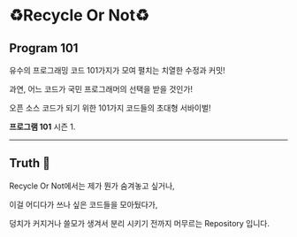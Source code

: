 # :recycle:Recycle Or Not:recycle:

## Program 101

유수의 프로그래밍 코드 101가지가 모여 펼치는 치열한 수정과 커밋!

과연, 어느 코드가 국민 프로그래머의 선택을 받을 것인가!

오픈 소스 코드가 되기 위한 101가지 코드들의 초대형 서바이벌!

**프로그램 101** 시즌 1.

---------------

## Truth :beginner:

Recycle Or Not에서는 제가 뭔가 숨겨놓고 싶거나,

이걸 어디다가 쓰나 싶은 코드들을 모아뒀다가,

덩치가 커지거나 쓸모가 생겨서 분리 시키기 전까지 머무르는 Repository 입니다.
